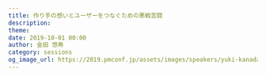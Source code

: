 ```yaml
---
title: 作り手の想いとユーザーをつなぐための悪戦苦闘
description: 
theme: 
date: 2019-10-01 00:00
author: 金田 悠希
category: sessions
og_image_url: https://2019.pmconf.jp/assets/images/speakers/yuki-kanada.jpg
---
```


